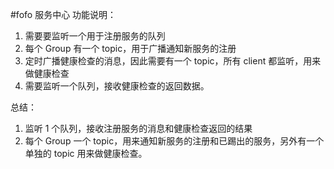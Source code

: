#fofo 服务中心
功能说明：
1. 需要要监听一个用于注册服务的队列
2. 每个 Group 有一个 topic，用于广播通知新服务的注册
3. 定时广播健康检查的消息，因此需要有一个 topic，所有 client 都监听，用来做健康检查
4. 需要监听一个队列，接收健康检查的返回数据。

总结：
1. 监听 1 个队列，接收注册服务的消息和健康检查返回的结果
2. 每个 Group 一个 topic，用来通知新服务的注册和已踢出的服务，另外有一个单独的 topic 用来做健康检查。
